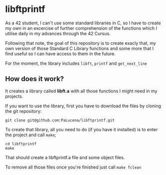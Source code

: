 # libftprintf

As a 42 student, I can't use some standard libraries in C, so I have to create my own in an excercise of further comprehension of the functions which I utilise daily in my advances through the 42 Cursus.

Following that note, the goal of this repository is to create exacly that, my own version of those Standard C Library functions and some more that I find useful so I can have access to them in the future.

For the moment, the library includes `libft`, `printf` and `get_next_line`

## How does it work?

It creates a library called **libft.a** with all those functions I might need in my projects.

If you want to use the library, first you have to download the files by cloning the git repository:
```
git clone git@github.com:PaLucena/libftprintf.git
```

To create that library, all you need to do (if you have it installed) is to enter the project and call `make`;

```
cd libftprintf
make
```

That should create a libftprintf.a file and some object files.

To remove all those files once you're finished just call `make fclean`
